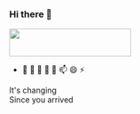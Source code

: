 ### Hi there 👋

<a href="https://codetrace.com/users/labeldock"><img src="https://codetrace.com/widget/labeldock" width="220" height="50" /></a>


- 🔭 🌱 👯  🤔 💬 📫 😄  ⚡

It's changing<br/>Since you arrived

